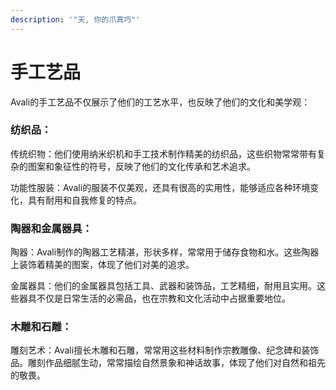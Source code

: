 ```yaml
---
description: '"天, 你的爪真巧"'
---
```


# 手工艺品

Avali的手工艺品不仅展示了他们的工艺水平，也反映了他们的文化和美学观：

### **纺织品：**

传统织物：他们使用纳米织机和手工技术制作精美的纺织品，这些织物常常带有复杂的图案和象征性的符号，反映了他们的文化传承和艺术追求。

功能性服装：Avali的服装不仅美观，还具有很高的实用性，能够适应各种环境变化，具有耐用和自我修复的特点。

### **陶器和金属器具：**

陶器：Avali制作的陶器工艺精湛，形状多样，常常用于储存食物和水。这些陶器上装饰着精美的图案，体现了他们对美的追求。

金属器具：他们的金属器具包括工具、武器和装饰品，工艺精细，耐用且实用。这些器具不仅是日常生活的必需品，也在宗教和文化活动中占据重要地位。

### **木雕和石雕：**

雕刻艺术：Avali擅长木雕和石雕，常常用这些材料制作宗教雕像、纪念碑和装饰品。雕刻作品细腻生动，常常描绘自然景象和神话故事，体现了他们对自然和祖先的敬畏。
